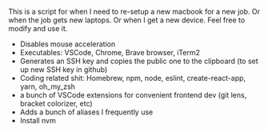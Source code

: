  This is a script for when I need to re-setup a new macbook for a new job. Or when the job gets new laptops.
 Or when I get a new device.
 Feel free to modify and use it.
- Disables mouse acceleration
- Executables: VSCode, Chrome, Brave browser, iTerm2
- Generates an SSH key and copies the public one to the clipboard (to set up new SSH key in github)
- Coding related shit: Homebrew, npm, node, eslint, create-react-app, yarn, oh_my_zsh
- a bunch of VSCode extensions for convenient frontend dev (git lens, bracket colorizer, etc)
- Adds a bunch of aliases I frequently use
- Install nvm
